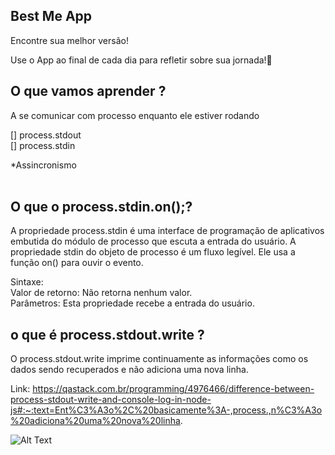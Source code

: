 ## Best Me App

Encontre sua melhor versão!<br>

Use o App ao final de cada dia para refletir sobre sua jornada!💖<br>

## O que vamos aprender ?

A se comunicar com processo enquanto ele estiver rodando<br>

[] process.stdout<br>
[] process.stdin<br>

*Assincronismo<br><br>
## O que o process.stdin.on();?
A propriedade process.stdin é uma interface de programação de aplicativos embutida do módulo de processo que escuta a entrada do usuário. A propriedade stdin do objeto de processo é um fluxo legível. Ele usa a função on() para ouvir o evento.<br>

Sintaxe:<br>
Valor de retorno: Não retorna nenhum valor.<br>
Parâmetros: Esta propriedade recebe a entrada do usuário.<br>

## o que é process.stdout.write ?
O process.stdout.write imprime continuamente as informações como os dados sendo recuperados e não adiciona uma nova linha.<br>

Link: https://qastack.com.br/programming/4976466/difference-between-process-stdout-write-and-console-log-in-node-js#:~:text=Ent%C3%A3o%2C%20basicamente%3A-,process.,n%C3%A3o%20adiciona%20uma%20nova%20linha.


![Alt Text](https://media.giphy.com/media/3oEjI6SEda9CiPEYXm/giphy.gif)
